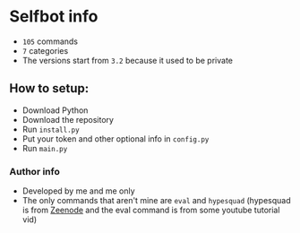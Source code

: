 # Selfbot info
- `105` commands
- `7` categories
- The versions start from `3.2` because it used to be private

## How to setup:
- Download Python
- Download the repository
- Run `install.py`
- Put your token and other optional info in `config.py` 
- Run `main.py`

### Author info
- Developed by me and me only
- The only commands that aren't mine are `eval` and `hypesquad` (hypesquad is from [Zeenode](https://github.com/zeenode/selfbot) and the eval command is from some youtube tutorial vid)
